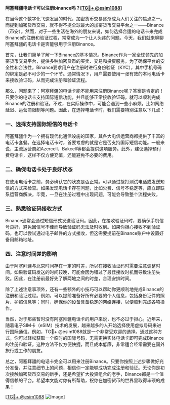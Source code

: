 **阿塞拜疆电话卡可以注册binance吗？[[TG💪+ @esim1088](https://t.me/s/esim1088)]**

在当今这个数字化飞速发展的时代，加密货币交易逐渐成为人们关注的焦点之一。而提到加密货币交易，就不得不提全球最大的加密货币交易平台之一——Binance（币安）。然而，对于一些生活在海外的朋友来说，如何选择合适的电话卡来完成Binance的注册和验证过程，常常成为一个让人头疼的问题。今天，我们就来聊聊阿塞拜疆的电话卡是否能够用于注册Binance。

首先，让我们简单了解一下Binance的基本情况。Binance作为一家全球领先的加密货币交易平台，提供多种加密货币的买卖、交易和投资服务。为了确保平台的安全性和合法性，Binance要求用户在注册时进行身份验证（KYC），其中手机号码的绑定是必不可少的一个环节。通常情况下，用户需要使用一张有效的本地电话卡来接收验证码，从而完成注册和验证流程。

那么，问题来了：阿塞拜疆的电话卡能不能用来注册Binance呢？答案是肯定的！只要你的电话卡支持国际短信功能，并且能够正常接收验证码，就可以顺利完成Binance的注册和验证。不过，在实际操作中，可能会遇到一些小麻烦，比如网络延迟、运营商限制等问题。因此，在选择电话卡时，我们需要特别注意以下几点：

### 一、选择支持国际短信的电话卡

阿塞拜疆作为一个拥有现代化通信设施的国家，其各大电信运营商都提供了丰富的电话卡套餐。在选择电话卡时，首要考虑的就是它是否支持国际短信功能。一般来说，主流运营商如Azercell、Bakcell等都会提供这项服务。此外，建议选择预付费电话卡，这样不仅方便充值，还能避免不必要的费用。

### 二、确保电话卡处于良好状态

在使用电话卡之前，务必确认它的状态是否正常。可以通过拨打测试电话或发送短信的方式来检查。如果发现电话卡存在问题，比如欠费、信号不稳定等，应立即联系运营商解决。毕竟，一旦在注册过程中出现问题，可能会导致整个流程失败。

### 三、熟悉验证码接收方式

Binance通常会通过短信形式发送验证码。因此，在接收验证码时，要确保手机信号良好，避免因信号不佳而导致验证码无法及时收到。如果你担心接收不到验证码，也可以尝试通过电子邮件的方式接收，但这需要提前在Binance账户中设置好备用邮箱地址。

### 四、注意时间差的影响

由于阿塞拜疆与北京时间存在一定的时差，所以在接收验证码时需要注意调整时间。如果验证码发送的时间较晚，可能会因为错过了最佳接收时机而导致注册失败。因此，在注册前最好先了解两地之间的时差，合理安排时间。

除了上述注意事项外，还有一些额外的小技巧可以帮助你更顺利地完成Binance的注册和验证过程。例如，可以提前准备好所有必要的个人信息，包括身份证件的照片、护照信息等；同时，确保你的设备具备稳定的网络连接，以便顺利完成各项操作。

当然，对于那些暂时没有阿塞拜疆电话卡的用户来说，也不必过于担心。近年来，随着电子SIM卡（eSIM）技术的发展，越来越多的人开始选择使用虚拟号码来进行国际通信。例如，TG💪+ @esim1088就是一个非常受欢迎的选择。通过这种方式，你可以轻松获取一个临时的国际号码，无需更换实体电话卡即可完成Binance的注册和验证。这种方法不仅方便快捷，而且成本低廉，非常适合经常需要在国外旅行或工作的朋友。

总之，阿塞拜疆的电话卡完全可以用来注册Binance。只要你按照上述步骤做好充分准备，并注意细节上的问题，相信你一定能够成功完成注册和验证。无论你是初次接触加密货币交易的新手，还是希望扩大投资组合的老手，Binance都是一个值得信赖的平台。希望本文能对你有所帮助，祝你在加密货币的世界里取得丰硕的成果！

[[TG💪+ @esim1088](https://t.me/s/esim1088) ![Image](https://i.postimg.cc/4NQfJmqS/Snipaste-2025-05-13-00-14-12.png)]